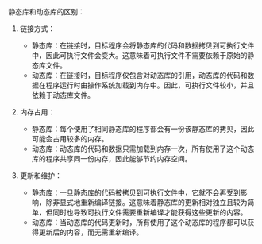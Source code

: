静态库和动态库的区别：
1. 链接方式：
   - 静态库：在链接时，目标程序会将静态库的代码和数据拷贝到可执行文件中，因此可执行文件会变大。这意味着可执行文件不需要依赖于原始的静态库文件。
   - 动态库：在链接时，目标程序仅包含对动态库的引用，动态库的代码和数据在程序运行时由操作系统加载到内存中。因此，可执行文件较小，并且依赖于动态库文件。

2. 内存占用：
   - 静态库：每个使用了相同静态库的程序都会有一份该静态库的拷贝，因此可能会占用较多的内存。
   - 动态库：动态库的代码和数据只需加载到内存一次，所有使用了这个动态库的程序共享同一份内存，因此能够节约内存空间。

3. 更新和维护：
   - 静态库：一旦静态库的代码被拷贝到可执行文件中，它就不会再受到影响，除非显式地重新编译链接。这意味着静态库的更新相对独立且较为简单，但同时也导致可执行文件需要重新编译才能获得这些更新的内容。
   - 动态库：当动态库的代码更新时，所有使用了这个动态库的程序都可以获得更新后的内容，而无需重新编译。
